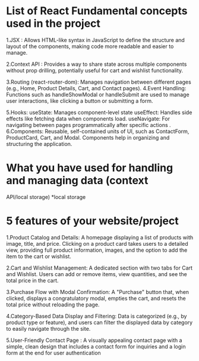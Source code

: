 # List of React Fundamental concepts used in the project

1.JSX : Allows HTML-like syntax in JavaScript to define the structure and layout of the components, making code more readable and easier to manage.

2.Context API : Provides a way to share state across multiple components without prop drilling, potentially useful for cart and wishlist functionality.

3.Routing (react-router-dom): Manages navigation between different pages (e.g., Home, Product Details, Cart, and Contact pages).
4.Event Handling: Functions such as handleShowModal or handleSubmit are used to manage user interactions, like clicking a button or submitting a form.

5.Hooks:
useState: Manages component-level state 
useEffect: Handles side effects like fetching data when components load.
useNavigate: For navigating between pages programmatically after specific actions .
6.Components: Reusable, self-contained units of UI, such as ContactForm, ProductCard, Cart, and Modal. Components help in organizing and structuring the application.

# What you have used for handling and managing data (context
API/local storage)
*local storage

# 5 features of your website/project

1.Product Catalog and Details:
A homepage displaying a list of products with image, title, and price.
Clicking on a product card takes users to a detailed view, providing full product information, images, and the option to add the item to the cart or wishlist.

2.Cart and Wishlist Management:
A dedicated section with two tabs for Cart and Wishlist.
Users can add or remove items, view quantities, and see the total price in the cart.

3.Purchase Flow with Modal Confirmation:
A "Purchase" button that, when clicked, displays a congratulatory modal, empties the cart, and resets the total price without reloading the page.

4.Category-Based Data Display and Filtering: Data is categorized (e.g., by product type or feature), and users can filter the displayed data by category to easily navigate through the site.

5.User-Friendly Contact Page : A visually appealing contact page with a simple, clean design that includes a contact form for inquiries and a login form at the end for user authentication